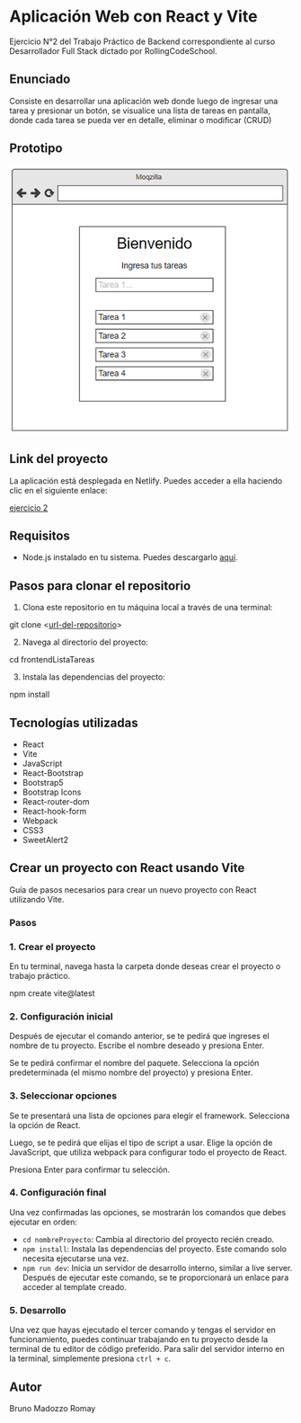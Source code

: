 # Aplicación Web con React y Vite

Ejercicio N°2 del Trabajo Práctico de Backend correspondiente al curso Desarrollador Full Stack dictado por RollingCodeSchool. 

## Enunciado

Consiste en desarrollar una aplicación web donde luego de ingresar una tarea y presionar un botón, se visualice una lista de tareas en pantalla, donde cada tarea se pueda ver en detalle, eliminar o modificar (CRUD)

## Prototipo 

<img src="./prototipo.png">

## Link del proyecto

La aplicación está desplegada en Netlify. Puedes acceder a ella haciendo clic en el siguiente enlace:

[ejercicio 2](https://listatareas-bmr.netlify.app)

## Requisitos

- Node.js instalado en tu sistema. Puedes descargarlo [aquí](https://nodejs.org/).

## Pasos para clonar el repositorio

1. Clona este repositorio en tu máquina local a través de una terminal:

  git clone <[url-del-repositorio](https://github.com/brunomry/frontendListaTareas.git)>

2. Navega al directorio del proyecto:

  cd frontendListaTareas

3. Instala las dependencias del proyecto:

  npm install

## Tecnologías utilizadas

- React
- Vite
- JavaScript
- React-Bootstrap
- Bootstrap5
- Bootstrap Icons
- React-router-dom
- React-hook-form
- Webpack
- CSS3
- SweetAlert2

## Crear un proyecto con React usando Vite

Guía de pasos necesarios para crear un nuevo proyecto con React utilizando Vite.

### Pasos

### 1. Crear el proyecto

En tu terminal, navega hasta la carpeta donde deseas crear el proyecto o trabajo práctico.

npm create vite@latest

### 2. Configuración inicial

Después de ejecutar el comando anterior, se te pedirá que ingreses el nombre de tu proyecto. Escribe el nombre deseado y presiona Enter.

Se te pedirá confirmar el nombre del paquete. Selecciona la opción predeterminada (el mismo nombre del proyecto) y presiona Enter.

### 3. Seleccionar opciones

Se te presentará una lista de opciones para elegir el framework. Selecciona la opción de React.

Luego, se te pedirá que elijas el tipo de script a usar. Elige la opción de JavaScript, que utiliza webpack para configurar todo el proyecto de React.

Presiona Enter para confirmar tu selección.

### 4. Configuración final

Una vez confirmadas las opciones, se mostrarán los comandos que debes ejecutar en orden:

- `cd nombreProyecto`: Cambia al directorio del proyecto recién creado.
- `npm install`: Instala las dependencias del proyecto. Este comando solo necesita ejecutarse una vez.
- `npm run dev`: Inicia un servidor de desarrollo interno, similar a live server. Después de ejecutar este comando, se te proporcionará un enlace para acceder al template creado.

### 5. Desarrollo

Una vez que hayas ejecutado el tercer comando y tengas el servidor en funcionamiento, puedes continuar trabajando en tu proyecto desde la terminal de tu editor de código preferido. Para salir del servidor interno en la terminal, simplemente presiona `ctrl + c`.

## Autor

Bruno Madozzo Romay
